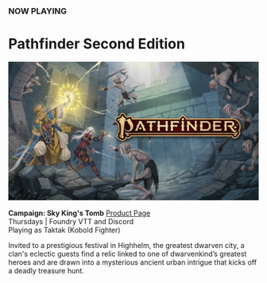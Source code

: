 ### NOW PLAYING

# Pathfinder Second Edition

![Image](/assets/img/pathfinder-2e-abomination-vaults.svg)

<!-- <a name="001"></a>
**Title of Campaign**
<br />Date, frequency, platforms
<br />Adventurer level
<br />Playing as [dndbeyond-link](/character)
<br /><i class="fas fa-book-open"></i> [Read the Session Recaps](/campaign/link-to-campaign)
<div class="notation">
<span class="quote">&ldquo;</span>Short description of campaign.
</div> -->

<!-- <a name="001"></a>
**Campaign: Abomination Vaults**
<br />Thursdays | Foundry VTT and Discord
<br />Playing as Taktak (Kobold Fighter)
<div class="notation">
Evil stirs in the depths of the Abomination Vaults, a sprawling dungeon where the evil sorcerer Belcorra Haruvex attempted to raise an army of monsters hundreds of years ago. Brave into a dungeon full of beasts and traps to prevent a spiteful villain from rising again.
</div> -->

<a name="002"></a>
**Campaign: Sky King's Tomb** [Product Page](https://paizo.com/store/pathfinder/adventures/adventurePath/skykingstomb)
<br />Thursdays | Foundry VTT and Discord
<br />Playing as Taktak (Kobold Fighter)
<div class="notation">
Invited to a prestigious festival in Highhelm, the greatest dwarven city, a clan's eclectic guests find a relic linked to one of dwarvenkind’s greatest heroes and are drawn into a mysterious ancient urban intrigue that kicks off a deadly treasure hunt.
</div>


